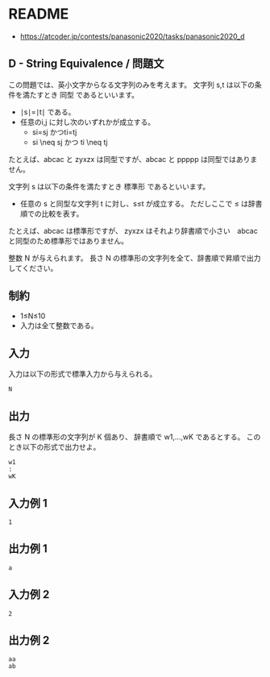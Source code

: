 # README
- <https://atcoder.jp/contests/panasonic2020/tasks/panasonic2020_d>
## D - String Equivalence / 問題文
この問題では、英小文字からなる文字列のみを考えます。
文字列 s,t は以下の条件を満たすとき 同型 であるといいます。

- ∣s∣=∣t∣ である。
- 任意のi,j に対し次のいずれかが成立する。
    - si​=sj​ かつti​=tj
    - si \neq sj​ かつ ti \neq tj

たとえば、abcac と zyxzx は同型ですが、abcac と ppppp は同型ではありません。

文字列 s は以下の条件を満たすとき 標準形 であるといいます。

- 任意の s と同型な文字列 t に対し、s≤t が成立する。
  ただしここで ≤ は辞書順での比較を表す。

たとえば、abcac は標準形ですが、
zyxzx はそれより辞書順で小さい　abcac と同型のため標準形ではありません。

整数 N が与えられます。
長さ N の標準形の文字列を全て、辞書順で昇順で出力してください。
## 制約
- 1≤N≤10
- 入力は全て整数である。
## 入力
入力は以下の形式で標準入力から与えられる。

```
N
```
## 出力
長さ N の標準形の文字列が K 個あり、
辞書順で w1​,…,wK​ であるとする。
このとき以下の形式で出力せよ。

```
w1
:
wK
```
## 入力例 1
```
1
```
## 出力例 1
```
a
```
## 入力例 2
```
2
```
## 出力例 2
```
aa
ab
```
